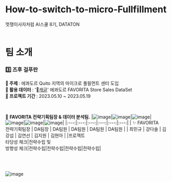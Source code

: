 # How-to-switch-to-micro-Fullfillment
멋쟁이사자처럼 AI스쿨 8기, DATATON
<br>
<br>


# 팀 소개 <br>
### 3️⃣ 즈후 걸푸란 <br>

<b> 📁 주제 </b>: 에콰도르 Quito 지역의 마이크로 풀필먼트 센터 도입</b> <br>
<b> 📁 활용 데이터 </b>: '🏅[캐글](https://www.kaggle.com/competitions/store-sales-time-series-forecasting/overview)' 에콰도르 FAVORITA Store Sales DataSet <br>
<b> 📁 프로젝트 기간 </b>: 2023.05.10 ~ 2023.05.19 

<br>

🦁 <b> FAVORITA 전략기획팀장 & 데이터 분석팀.</b>
|![image](https://user-images.githubusercontent.com/124337933/237033411-cd779a5f-d45b-41c1-8ef1-49e4453539c9.png)|![image](https://user-images.githubusercontent.com/124337933/237033386-393492bf-bc05-468e-b160-0dbf63cde6c9.png)|![image](https://user-images.githubusercontent.com/124337933/237033354-ae3e2661-0d0b-487d-98d3-4f8b0bc6fc42.png)|![image](https://user-images.githubusercontent.com/124337933/237033439-66e815de-35e4-4834-8493-387309a5e2d0.png)|![image](https://user-images.githubusercontent.com/124337933/237033456-12825d94-c382-4bec-823b-c44898fcaf1e.png)|![image](https://user-images.githubusercontent.com/124337933/237033473-360923ae-c41a-4b7a-948e-b2a4483a05d5.png)|
|:---:|:---:|:---:|:---:|:---:|:---:|
| ✨ FAVORITA <br> 전략기획팀장 |  DA팀장 | DA팀원 |  DA팀원 |  DA팀원 |  DA팀원 |
|  최민규 |  강다솔 |  김강섭 |  김연선 |  김지원 |  김현아 |
|프로젝트 <br> 타당성 체크|전략수립 및 <br> 방향성 체크|전략수립|전략수립|전략수립|전략수립|

<br><br>


![image](https://github.com/hapvpy/How-to-switch-to-micro-Fullfillment/assets/124337933/94983b13-4b87-472e-84f6-68b861005b8a)



